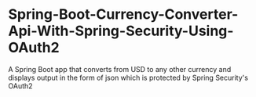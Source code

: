 # Spring-Boot-Currency-Converter-Api-With-Spring-Security-Using-OAuth2
A Spring Boot app that converts from USD to any other currency and displays output in the form of json which is protected by Spring Security's OAuth2
